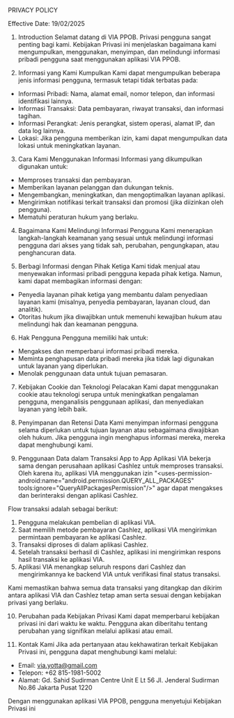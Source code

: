 PRIVACY POLICY

Effective Date: 19/02/2025

1. Introduction
Selamat datang di VIA PPOB. Privasi pengguna sangat penting bagi kami. Kebijakan Privasi ini menjelaskan bagaimana kami mengumpulkan, menggunakan, menyimpan, dan melindungi informasi pribadi pengguna saat menggunakan aplikasi VIA PPOB.

2. Informasi yang Kami Kumpulkan
Kami dapat mengumpulkan beberapa jenis informasi pengguna, termasuk tetapi tidak terbatas pada:

- Informasi Pribadi: Nama, alamat email, nomor telepon, dan informasi identifikasi lainnya.
- Informasi Transaksi: Data pembayaran, riwayat transaksi, dan informasi tagihan.
- Informasi Perangkat: Jenis perangkat, sistem operasi, alamat IP, dan data log lainnya.
- Lokasi: Jika pengguna memberikan izin, kami dapat mengumpulkan data lokasi untuk meningkatkan layanan.

3. Cara Kami Menggunakan Informasi
Informasi yang dikumpulkan digunakan untuk:

- Memproses transaksi dan pembayaran.
- Memberikan layanan pelanggan dan dukungan teknis.
- Mengembangkan, meningkatkan, dan mengoptimalkan layanan aplikasi.
- Mengirimkan notifikasi terkait transaksi dan promosi (jika diizinkan oleh pengguna).
- Mematuhi peraturan hukum yang berlaku.

4. Bagaimana Kami Melindungi Informasi Pengguna
Kami menerapkan langkah-langkah keamanan yang sesuai untuk melindungi informasi pengguna dari akses yang tidak sah, perubahan, pengungkapan, atau penghancuran data.

5. Berbagi Informasi dengan Pihak Ketiga
Kami tidak menjual atau menyewakan informasi pribadi pengguna kepada pihak ketiga. Namun, kami dapat membagikan informasi dengan:

- Penyedia layanan pihak ketiga yang membantu dalam penyediaan layanan kami (misalnya, penyedia pembayaran, layanan cloud, dan analitik).
- Otoritas hukum jika diwajibkan untuk memenuhi kewajiban hukum atau melindungi hak dan keamanan pengguna.

6. Hak Pengguna
Pengguna memiliki hak untuk:

- Mengakses dan memperbarui informasi pribadi mereka.
- Meminta penghapusan data pribadi mereka jika tidak lagi digunakan untuk layanan yang diperlukan.
- Menolak penggunaan data untuk tujuan pemasaran.

7. Kebijakan Cookie dan Teknologi Pelacakan
Kami dapat menggunakan cookie atau teknologi serupa untuk meningkatkan pengalaman pengguna, menganalisis penggunaan aplikasi, dan menyediakan layanan yang lebih baik.

8. Penyimpanan dan Retensi Data
Kami menyimpan informasi pengguna selama diperlukan untuk tujuan layanan atau sebagaimana diwajibkan oleh hukum. Jika pengguna ingin menghapus informasi mereka, mereka dapat menghubungi kami.

9. Penggunaan Data dalam Transaksi App to App
Aplikasi VIA bekerja sama dengan perusahaan aplikasi Cashlez untuk memproses transaksi. Oleh karena itu, aplikasi VIA menggunakan izin 
"<uses-permission-android:name="android.permission.QUERY_ALL_PACKAGES" tools:ignore="QueryAllPackagesPermission"/>" agar dapat mengakses dan berinteraksi dengan aplikasi Cashlez.

Flow transaksi adalah sebagai berikut:
1. Pengguna melakukan pembelian di aplikasi VIA.
2. Saat memilih metode pembayaran Cashlez, aplikasi VIA mengirimkan permintaan pembayaran ke aplikasi Cashlez.
3. Transaksi diproses di dalam aplikasi Cashlez.
4. Setelah transaksi berhasil di Cashlez, aplikasi ini mengirimkan respons hasil transaksi ke aplikasi VIA.
5. Aplikasi VIA menangkap seluruh respons dari Cashlez dan mengirimkannya ke backend VIA untuk verifikasi final status transaksi.

Kami memastikan bahwa semua data transaksi yang ditangkap dan dikirim antara aplikasi VIA dan Cashlez tetap aman serta sesuai dengan kebijakan privasi yang berlaku.

10. Perubahan pada Kebijakan Privasi
Kami dapat memperbarui kebijakan privasi ini dari waktu ke waktu. Pengguna akan diberitahu tentang perubahan yang signifikan melalui aplikasi atau email.

11. Kontak Kami
Jika ada pertanyaan atau kekhawatiran terkait Kebijakan Privasi ini, pengguna dapat menghubungi kami melalui:

- Email: via.yotta@gmail.com
- Telepon: +62 815-1981-5002
- Alamat: Gd. Sahid Sudirman Centre Unit E Lt 56 Jl. Jenderal Sudirman No.86 Jakarta Pusat 1220

Dengan menggunakan aplikasi VIA PPOB, pengguna menyetujui Kebijakan Privasi ini
